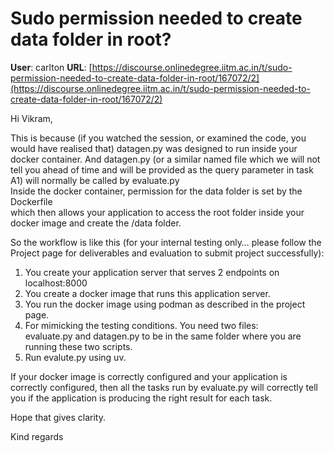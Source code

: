 # Sudo permission needed to create data folder in root?

**User**: carlton
**URL**: [https://discourse.onlinedegree.iitm.ac.in/t/sudo-permission-needed-to-create-data-folder-in-root/167072/2](https://discourse.onlinedegree.iitm.ac.in/t/sudo-permission-needed-to-create-data-folder-in-root/167072/2)

Hi Vikram,

This is because (if you watched the session, or examined the code, you would have realised that) datagen.py was designed to run inside your docker container. And datagen.py (or a similar named file which we will not tell you ahead of time and will be provided as the query parameter in task A1) will normally be called by evaluate.py  
Inside the docker container, permission for the data folder is set by the Dockerfile  
which then allows your application to access the root folder inside your docker image and create the /data folder.

So the workflow is like this (for your internal testing only… please follow the Project page for deliverables and evaluation to submit project successfully):

1. You create your application server that serves 2 endpoints on localhost:8000
2. You create a docker image that runs this application server.
3. You run the docker image using podman as described in the project page.
4. For mimicking the testing conditions. You need two files:  
   evaluate.py and datagen.py to be in the same folder where you are running these two scripts.
5. Run evalute.py using uv.

If your docker image is correctly configured and your application is correctly configured, then all the tasks run by evaluate.py will correctly tell you if the application is producing the right result for each task.

Hope that gives clarity.

Kind regards
